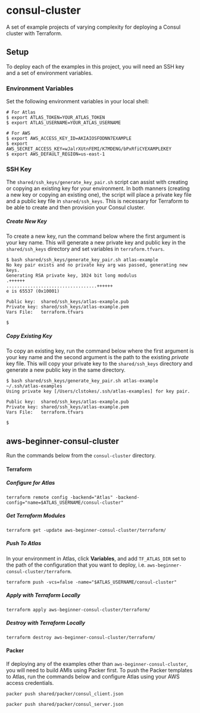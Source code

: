 # consul-cluster

A set of example projects of varying complexity for deploying a Consul cluster with Terraform.

## Setup

To deploy each of the examples in this project, you will need an SSH key and
a set of environment variables.

### Environment Variables

Set the following environment variables in your local shell:
```
# For Atlas
$ export ATLAS_TOKEN=YOUR_ATLAS_TOKEN
$ export ATLAS_USERNAME=YOUR_ATLAS_USERNAME

# For AWS
$ export AWS_ACCESS_KEY_ID=AKIAIOSFODNN7EXAMPLE
$ export AWS_SECRET_ACCESS_KEY=wJalrXUtnFEMI/K7MDENG/bPxRfiCYEXAMPLEKEY
$ export AWS_DEFAULT_REGION=us-east-1
```

### SSH Key

The `shared/ssh_keys/generate_key_pair.sh` script can assist with creating or
copying an existing key for your environment. In both manners (creating a new
key or copying an existing one), the script will place a private key file
and a public key file in `shared/ssh_keys`. This is necessary for Terraform
to be able to create and then provision your Consul cluster.

##### Create New Key

To create a new key, run the command below where the first argument is your
key name. This will generate a new private key and public key in the
`shared/ssh_keys` directory and set variables in `terraform.tfvars`.

```
$ bash shared/ssh_keys/generate_key_pair.sh atlas-example
No key pair exists and no private key arg was passed, generating new keys.
Generating RSA private key, 1024 bit long modulus
.++++++
..................................++++++
e is 65537 (0x10001)

Public key:  shared/ssh_keys/atlas-example.pub
Private key: shared/ssh_keys/atlas-example.pem
Vars File:   terraform.tfvars

$
```

##### Copy Existing Key

To copy an existing key, run the command below where the first argument
is your key name and the second argument is the path to the existing
_private_ key file. This will copy your private key to the
`shared/ssh_keys` directory and generate a new public key in the same
directory.

```
$ bash shared/ssh_keys/generate_key_pair.sh atlas-example ~/.ssh/atlas-examples
Using private key [/Users/clstokes/.ssh/atlas-examples] for key pair.

Public key:  shared/ssh_keys/atlas-example.pub
Private key: shared/ssh_keys/atlas-example.pem
Vars File:   terraform.tfvars

$
```

## aws-beginner-consul-cluster

Run the commands below from the `consul-cluster` directory.

#### Terraform

##### Configure for Atlas

```
terraform remote config -backend="Atlas" -backend-config="name=$ATLAS_USERNAME/consul-cluster"
```

##### Get Terraform Modules

```
terraform get -update aws-beginner-consul-cluster/terraform/
```

##### Push To Atlas

In your environment in Atlas, click **Variables**, and add `TF_ATLAS_DIR`
set to the path of the configuration that you want to deploy, i.e.
`aws-beginner-consul-cluster/terraform`.

```
terraform push -vcs=false -name="$ATLAS_USERNAME/consul-cluster"
```

##### Apply with Terraform Locally

```
terraform apply aws-beginner-consul-cluster/terraform/
```

##### Destroy with Terraform Locally

```
terraform destroy aws-beginner-consul-cluster/terraform/
```

#### Packer

If deploying any of the examples other than `aws-beginner-consul-cluster`, you
will need to build AMIs using Packer first. To push the Packer templates to
Atlas, run the commands below and configure Atlas using your AWS access
credentials.

```
packer push shared/packer/consul_client.json
```

```
packer push shared/packer/consul_server.json
```
